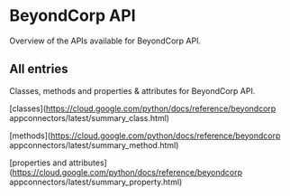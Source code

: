 [
This is a templated file. Adding content to this file may result in it being
reverted. Instead, if you want to place additional content, create an
"overview_content.md" file in `docs/` directory. The Sphinx tool will
pick up on the content and merge the content.
]: #

# BeyondCorp API

Overview of the APIs available for BeyondCorp API.

## All entries

Classes, methods and properties & attributes for
BeyondCorp API.

[classes](https://cloud.google.com/python/docs/reference/beyondcorp appconnectors/latest/summary_class.html)

[methods](https://cloud.google.com/python/docs/reference/beyondcorp appconnectors/latest/summary_method.html)

[properties and
attributes](https://cloud.google.com/python/docs/reference/beyondcorp appconnectors/latest/summary_property.html)
